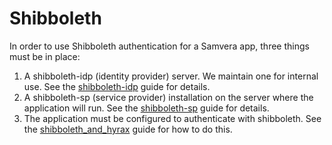 # Shibboleth

In order to use Shibboleth authentication for a Samvera app, three things must
be in place:

1. A shibboleth-idp (identity provider) server. We maintain one for internal use. See 
the [shibboleth-idp](shibboleth-idp.md) guide for details.
2. A shibboleth-sp (service provider) installation on the server where the application
will run. See the [shibboleth-sp](shibboleth-sp.md) guide for details.
3. The application must be configured to authenticate with shibboleth.  See the 
[shibboleth_and_hyrax](shibboleth_and_hyrax.md) guide for how to do this.
